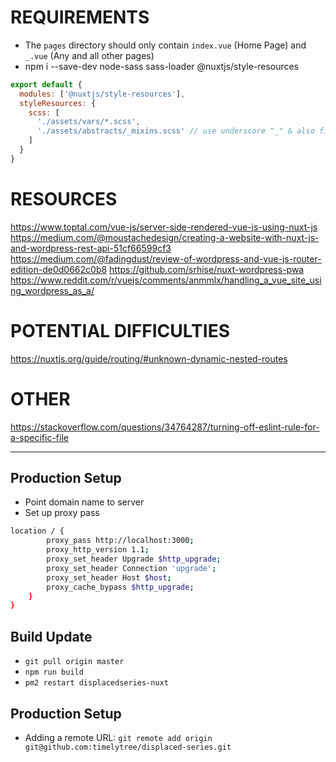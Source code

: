 # REQUIREMENTS
- The `pages` directory should only contain `index.vue` (Home Page) and `_.vue` (Any and all other pages)
- npm i --save-dev node-sass sass-loader @nuxtjs/style-resources

```js
export default {
  modules: ['@nuxtjs/style-resources'],
  styleResources: {
    scss: [
      './assets/vars/*.scss',
      './assets/abstracts/_mixins.scss' // use underscore "_" & also file extension ".scss"
    ]
  }
}
```

# RESOURCES
https://www.toptal.com/vue-js/server-side-rendered-vue-js-using-nuxt-js
https://medium.com/@moustachedesign/creating-a-website-with-nuxt-js-and-wordpress-rest-api-51cf66599cf3
https://medium.com/@fadingdust/review-of-wordpress-and-vue-js-router-edition-de0d0662c0b8
https://github.com/srhise/nuxt-wordpress-pwa
https://www.reddit.com/r/vuejs/comments/anmmlx/handling_a_vue_site_using_wordpress_as_a/

# POTENTIAL DIFFICULTIES
https://nuxtjs.org/guide/routing/#unknown-dynamic-nested-routes

# OTHER
https://stackoverflow.com/questions/34764287/turning-off-eslint-rule-for-a-specific-file

--------------------------------------------------------------------------------
## Production Setup
- Point domain name to server
- Set up proxy pass
``` bash
location / {
        proxy_pass http://localhost:3000;
        proxy_http_version 1.1;
        proxy_set_header Upgrade $http_upgrade;
        proxy_set_header Connection 'upgrade';
        proxy_set_header Host $host;
        proxy_cache_bypass $http_upgrade;
    }
}
```

## Build Update
- `git pull origin master`
- `npm run build`
- `pm2 restart displacedseries-nuxt`

## Production Setup
- Adding a remote URL: `git remote add origin git@github.com:timelytree/displaced-series.git`
